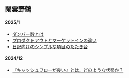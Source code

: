 ## 閑雲野鶴

<!--
#### 2025/3
-->

<!--
#### 2025/2
-->

#### 2025/1
<!-- - [](posts/202501/6.md) -->
<!-- - [](posts/202501/5.md) -->
- [ダンバー数とは](posts/202501/4.md)
- [プロダクトアウトとマーケットインの違い](posts/202501/3.md)
- [日記向けのシンプルな項目のたたき台](posts/202501/2.md)

#### 2024/12
- [『キャッシュフローが良い』とは、どのような状態か？](posts/202412/1.md)
